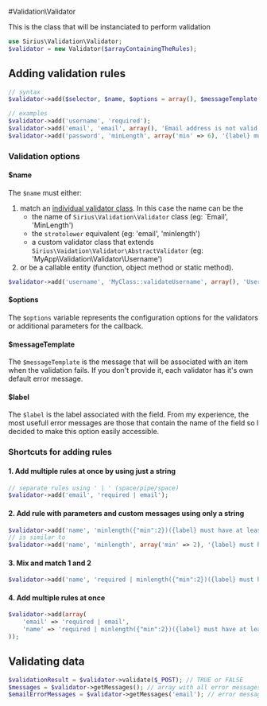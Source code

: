 #Validation\Validator

This is the class that will be instanciated to perform validation

```php
use Sirius\Validation\Validator;
$validator = new Validator($arrayContainingTheRules);
```

## Adding validation rules

```php
// syntax
$validator->add($selector, $name, $options = array(), $messageTemplate = null, $label = null);

// examples
$validator->add('username', 'required');
$validator->add('email', 'email', array(), 'Email address is not valid');
$validator->add('password', 'minLength', array('min' => 6), '{label} must have at least {min} characters', 'Password');
```

### Validation options

#### $name
The <code>$name</code> must either:

1. match an [individual validator class](validators.md). In this case the name can be the
    - the name of `Sirius\Validation\Validator` class (eg: `Email', 'MinLength')
	- the `strotolower` equivalent (eg: 'email', 'minlength')
	- a custom validator class that extends `Sirius\Vaidation\Validator\AbstractValidator` (eg: 'MyApp\Validation\Validator\Username')
2. or be a callable entity (function, object method or static method).

```php
$validator->add('username', 'MyClass::validateUsername', array(), 'Username is already taken');
```

#### $options
The <code>$options</code> variable represents the configuration options for the validators or additional parameters for the callback.

#### $messageTemplate
The <code>$messageTemplate</code> is the message that will be associated with an item when the validation fails. 
If you don't provide it, each validator has it's own default error message.

#### $label
The <code>$label</code> is the label associated with the field. 
From my experience, the most usefull error messages are those that contain the name of the field so I decided to make this option easily accessible.


### Shortcuts for adding rules

#### 1. Add multiple rules at once by using just a string
```php
// separate rules using ' | ' (space/pipe/space)
$validator->add('email', 'required | email');
```

#### 2. Add rule with parameters and custom messages using only a string
```php
$validator->add('name', 'minlength({"min":2})({label} must have at least {min} characters)(Name)');
// is similar to
$validator->add('name', 'minlength', array('min' => 2), '{label} must have at least {min} characters', 'Name');
```

#### 3. Mix and match 1 and 2
```php
$validator->add('name', 'required | minlength({"min":2})({label} must have at least {min} characters)(Name)');
```

#### 4. Add multiple rules at once
```php
$validator->add(array(
	'email' => 'required | email',
	'name' => 'required | minlength({"min":2})({label} must have at least {min} characters)(Name)'
));
```

## Validating data

```php
$validationResult = $validator->validate($_POST); // TRUE or FALSE
$messages = $validator->getMessages(); // array with all error messages
$emailErrorMessages = $validator->getMessages('email'); // error messages for the email address
```